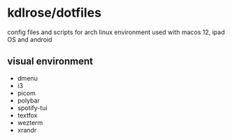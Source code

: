 # kdlrose/dotfiles

config files and scripts for arch linux environment used with macos 12, ipad OS and android

## visual environment

- dmenu
- i3
- picom
- polybar
- spotify-tui
- textfox
- wezterm
- xrandr
